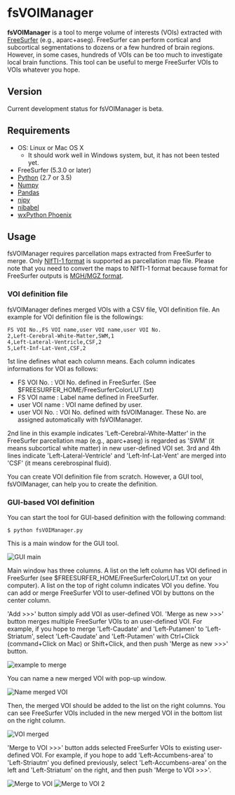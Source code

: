 # fsVOIManager

**fsVOIManager** is a tool to merge volume of interests (VOIs) extracted with [FreeSurfer](https://surfer.nmr.mgh.harvard.edu/) (e.g., aparc+aseg). FreeSurfer can perform cortical and subcortical segmentations to dozens or a few hundred of brain regions. However, in some cases, hundreds of VOIs can be too much to investigate local brain functions. This tool can be useful to merge FreeSurfer VOIs to VOIs whatever you hope.

## Version

Current development status for fsVOIManager is beta.

## Requirements

- OS: Linux or Mac OS X
    - It should work well in Windows system, but, it has not been tested yet.
- FreeSurfer (5.3.0 or later)
- [Python](https://www.python.org/) (2.7 or 3.5)
- [Numpy](http://www.numpy.org/)
- [Pandas](http://pandas.pydata.org/)
- [nipy](http://nipy.org/nipy/)
- [nibabel](http://nipy.org/nibabel/)
- [wxPython Phoenix](https://wxpython.org/Phoenix/docs/html/)

## Usage

fsVOIManager requires parcellation maps extracted from FreeSurfer to merge. Only [NIfTI-1 format](https://nifti.nimh.nih.gov/nifti-1) is supported as parcellation map file. Please note that you need to convert the maps to NIfTI-1 format because format for FreeSurfer outputs is [MGH/MGZ format](https://surfer.nmr.mgh.harvard.edu/fswiki/FsTutorial/MghFormat). 

### VOI definition file

fsVOIManager defines merged VOIs with a CSV file, VOI definition file. An example for VOI definition file is the followings:

```
FS VOI No.,FS VOI name,user VOI name,user VOI No.
2,Left-Cerebral-White-Matter,SWM,1
4,Left-Lateral-Ventricle,CSF,2
5,Left-Inf-Lat-Vent,CSF,2
```

1st line defines what each column means. Each column indicates informations for VOI as follows:

- FS VOI No. : VOI No. defined in FreeSurfer. (See $FREESURFER\_HOME/FreeSurferColorLUT.txt)
- FS VOI name : Label name defined in FreeSurfer.
- user VOI name : VOI name defined by user.
- user VOI No. : VOI No. defined with fsVOIManager. These No. are assigned automatically with fsVOIManager.

2nd line in this example indicates 'Left-Cerebral-White-Matter' in the FreeSurfer parcellation map (e.g., aparc+aseg) is regarded as 'SWM' (it means subcortical white matter) in new user-defined VOI set.
3rd and 4th lines indicate 'Left-Lateral-Ventricle' and 'Left-Inf-Lat-Vent' are merged into 'CSF' (it means cerebrospinal fluid).

You can create VOI definition file from scratch. However, a GUI tool, fsVOIManager, can help you to create the definition.

### GUI-based VOI definition

You can start the tool for GUI-based definition with the following command:

```
$ python fsVOIManager.py
```

This is a main window for the GUI tool.

![GUI main](https://github.com/spikefairway/fsVOIManager/blob/master/docimgs/gui_main.png)

Main window has three columns. A list on the left column has VOI defined in FreeSurfer (see $FREESURFER_HOME/FreeSurferColorLUT.txt on your computer).
A list on the top of right column indicates VOI you define. You can add or merge FreeSurfer VOI to user-defined VOI by buttons on the center column.

'Add >>>' button simply add VOI as user-defined VOI. 'Merge as new >>>' button merges multiple FreeSurfer VOIs to an user-defined VOI. For example, if you hope to merge 'Left-Caudate' and 'Left-Putamen' to 'Left-Striatum', select 'Left-Caudate' and 'Left-Putamen' with Ctrl+Click (command+Click on Mac) or Shift+Click, and then push 'Merge as new >>>' button.

![example to merge](https://github.com/spikefairway/fsVOIManager/blob/master/docimgs/example_merge.png)

You can name a new merged VOI with pop-up window.

![Name merged VOI](https://github.com/spikefairway/fsVOIManager/blob/master/docimgs/name_mergedVOI.png)

Then, the merged VOI should be added to the list on the right columns. You can see FreeSurfer VOIs included in the new merged VOI in the bottom list on the right column.

![VOI merged](https://github.com/spikefairway/fsVOIManager/blob/master/docimgs/gen_mergedVOI.png)

'Merge to VOI >>>' button adds selected FreeSurfer VOIs to existing user-defined VOI. For example, if you hope to add 'Left-Accumbens-area' to 'Left-Striautm' you defined previously, select 'Left-Accumbens-area' on the left and 'Left-Striatum' on the right, and then push 'Merge to VOI >>>'. 

![Merge to VOI](https://github.com/spikefairway/fsVOIManager/blob/master/docimgs/merge_to_VOI.png)
![Merge to VOI 2](https://github.com/spikefairway/fsVOIManager/blob/master/docimgs/merge_to_VOI3.png)

